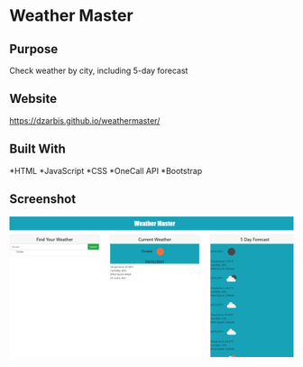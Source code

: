 # Weather Master

## Purpose
Check weather by city, including 5-day forecast

## Website
https://dzarbis.github.io/weathermaster/

## Built With
*HTML
*JavaScript
*CSS
*OneCall API
*Bootstrap

## Screenshot
![screenshot](./assets/images/screenshot.png)